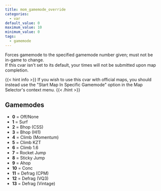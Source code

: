 ```yaml
---
title: mom_gamemode_override
categories:
  - var
default_value: 0
maximum_value: 10
minimum_value: 0
tags:
  - gamemode
---
```


Forces gamemode to the specified gamemode number given; must not be in-game to change.  
If this cvar isn't set to its default, your times will not be submitted upon map completion.

{{< hint info >}}
If you wish to use this cvar with official maps, you should instead use the "Start Map In Specific Gamemode" option in the Map Selector's context menu.
{{< /hint >}}

## Gamemodes

- **0** = Off/None
- **1** = Surf
- **2** = Bhop (CSS)
- **3** = Bhop (Hl1)
- **4** = Climb (Momentum)
- **5** = Climb KZT
- **6** = Climb 1.6
- **7** = Rocket Jump
- **8** = Sticky Jump
- **9** = Ahop
- **10** = Conc
- **11** = Defrag (CPM)
- **12** = Defrag (VQ3)
- **13** = Defrag (Vintage)

